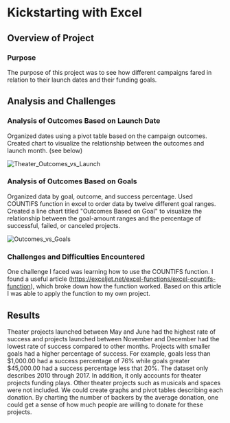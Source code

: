 
# Kickstarting with Excel

## Overview of Project

### Purpose

The purpose of this project was to see how different campaigns fared in relation to their launch dates and their funding goals. 

## Analysis and Challenges

### Analysis of Outcomes Based on Launch Date

Organized dates using a pivot table based on the campaign outcomes. Created chart to visualize the relationship between the outcomes and launch month. (see below)

![Theater_Outcomes_vs_Launch](https://user-images.githubusercontent.com/82424250/116789612-475b6680-aa75-11eb-9326-531887a4e6c0.png)

### Analysis of Outcomes Based on Goals

Organized data by goal, outcome, and success percentage. Used COUNTIFS function in excel to order data by twelve different goal ranges.
Created a line chart titled "Outcomes Based on Goal" to visualize the relationship between the goal-amount ranges and the percentage of successful, failed, or canceled projects.

![Outcomes_vs_Goals](https://user-images.githubusercontent.com/82424250/116789623-56daaf80-aa75-11eb-842c-25d626fe335a.png)


### Challenges and Difficulties Encountered

One challenge I faced was learning how to use the COUNTIFS function. I found a useful article (https://exceljet.net/excel-functions/excel-countifs-function), which broke down how the function worked. Based on this article I was able to apply the function to my own project. 

## Results

Theater projects launched between May and June had the highest rate of success and projects launched between November and December had the lowest rate of success compared to other months. Projects with smaller goals had a higher percentage of success. For example, goals less than $1,000.00 had a success percentage of 76% while goals greater $45,000.00 had a success percentage less that 20%. The dataset only describes 2010 through 2017. In addition, it only accounts for theater projects funding plays. Other theater projects such as musicals and spaces were not included. We could create graphs and pivot tables describing each donation. By charting the number of backers by the average donation, one could get a sense of how much people are willing to donate for these projects. 

